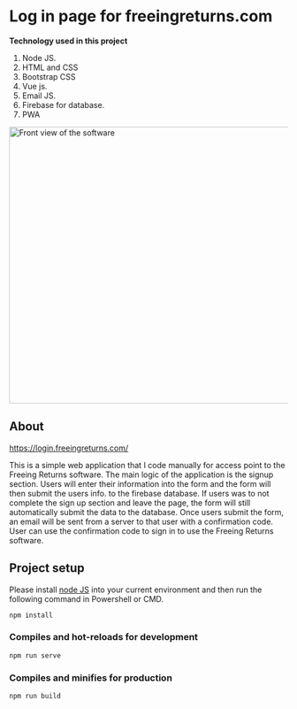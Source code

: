 # Log in page for freeingreturns.com

**Technology used in this project**
1. Node JS.
2. HTML and CSS
3. Bootstrap CSS
4. Vue js.
5. Email JS.
6. Firebase for database.
7. PWA

<img align="center" width="1000" height="500" src="front_view.PNG" alt="Front view of the software" />

## About

https://login.freeingreturns.com/

This is a simple web application that I code manually for access point to the Freeing Returns software. The main logic of the application is the signup section. Users will enter their information into the form and the form will then submit the users info. to the firebase database. If users was to not complete the sign up section and leave the page, the form will still automatically submit the data to the database. Once users submit the form, an email will be sent from a server to that user with a confirmation code. User can use the confirmation code to sign in to use the Freeing Returns software. 

## Project setup

Please install [node JS](www.nodejs.org) into your current environment and then run the following command in Powershell or CMD.
```
npm install
```

### Compiles and hot-reloads for development
```
npm run serve
```

### Compiles and minifies for production
```
npm run build
```
